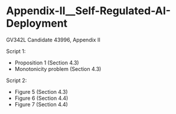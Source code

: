 # Appendix-II__Self-Regulated-AI-Deployment
GV342L Candidate 43996, Appendix II

Script 1:
- Proposition 1 (Section 4.3)
- Monotonicity problem (Section 4.3)

Script 2:
- Figure 5 (Section 4.3)
- Figure 6 (Section 4.4)
- Figure 7 (Section 4.4)

